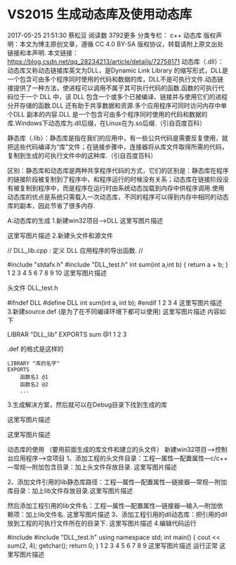 # VS2015 生成动态库及使用动态库   


2017-05-25 21:51:30 蔡松豆 阅读数 3792更多
分类专栏： c++ 动态库
版权声明：本文为博主原创文章，遵循 CC 4.0 BY-SA 版权协议，转载请附上原文出处链接和本声明.
本文链接：https://blog.csdn.net/qq_28234213/article/details/72758171
动态库（.dll）：动态库又称动态链接库英文为DLL，是Dynamic Link Library 的缩写形式，DLL是一个包含可由多个程序同时使用的代码和数据的库，DLL不是可执行文件.动态链接提供了一种方法，使进程可以调用不属于其可执行代码的函数.函数的可执行代码位于一个 DLL 中，该 DLL 包含一个或多个已被编译、链接并与使用它们的进程分开存储的函数.DLL 还有助于共享数据和资源.多个应用程序可同时访问内存中单个DLL 副本的内容.DLL 是一个包含可由多个程序同时使用的代码和数据的库.Windows下动态库为.dll后缀，在Linux在为.so后缀.（引自百度百科）

静态库（.lib）：静态库是指在我们的应用中，有一些公共代码是需要反复使用，就把这些代码编译为“库”文件；在链接步骤中，连接器将从库文件取得所需的代码，复制到生成的可执行文件中的这种库.（引自百度百科）

区别：静态库和动态库是两种共享程序代码的方式，它们的区别是：静态库在程序的链接阶段被复制到了程序中，和程序运行的时候没有关系；动态库在链接阶段没有被复制到程序中，而是程序在运行时由系统动态加载到内存中供程序调用.使用动态库的优点是系统只需载入一次动态库，不同的程序可以得到内存中相同的动态库的副本，因此节省了很多内存.

A:动态库的生成
1.新建win32项目——>DLL
这里写图片描述

这里写图片描述
2.新建头文件和源文件

// DLL_lib.cpp : 定义 DLL 应用程序的导出函数.
//

#include "stdafx.h"
#include "DLL_test.h"
int sum(int a,int b)
{
    return a + b;
}
1
2
3
4
5
6
7
8
9
10
这里写图片描述

头文件 DLL_test.h

#ifndef DLL
#define DLL
int sum(int a, int b);
#endif
1
2
3
4
这里写图片描述
3.新建source.def
(是为了在不同编译环境下都可以使用)
这里写图片描述
内容如下

LIBRAR "DLL_lib"
EXPORTS
    sum @1
1
2
3

.def 的格式是这样的

```
LIBRARY "库的名字"
EXPORTS
    函数名1 @1
    函数名2 @2
    ...
```

 
3.生成解决方案，然后就可以在Debug目录下找到生成的库

这里写图片描述

这里写图片描述

动态库的使用
（要用前面生成的库文件和建立的头文件）
新建win32项目—>控制台应用程序—>空项目
1、添加工程的头文件目录：工程—属性—配置属性—c/c++—常规—附加包含目录：加上头文件存放目录.
这里写图片描述

2、添加文件引用的lib静态库路径：工程—属性—配置属性—链接器—常规—附加库目录：加上lib文件存放目录.这里写图片描述

然后添加工程引用的lib文件名：工程—属性—配置属性—链接器—输入—附加依赖项：加上lib文件名.
这里写图片描述
3、添加工程引用的dll动态库：把引用的dll放到工程的可执行文件所在的目录下.
这里写图片描述
4.编辑代码运行

#include <iostream>
#include "DLL_test.h"
using namespace std;
int main()
{
    cout << sum(2, 4);
    getchar();
    return 0;
}
1
2
3
4
5
6
7
8
9
这里写图片描述
运行正常
这里写图片描述

